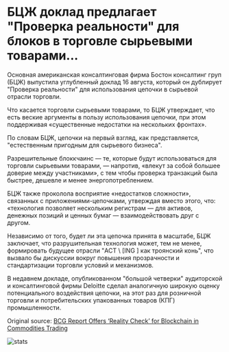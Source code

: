 # БЦЖ доклад предлагает "Проверка реальности" для блоков в торговле сырьевыми товарами...

Основная американская консалтинговая фирма Бостон консалтинг груп (БЦЖ) выпустила углубленный доклад 16 августа, который он дублирует "Проверка реальности" для использования цепочки в сырьевой отрасли торговли.

Что касается торговли сырьевыми товарами, то БЦЖ утверждает, что есть веские аргументы в пользу использования цепочки, при этом поддерживая «существенные недостатки на нескольких фронтах».

По словам БЦЖ, цепочки на первый взгляд, как представляется, "естественным пригодным для сырьевого бизнеса".

Разрешительные блоккчаинс — те, которые будут использоваться для торговли сырьевыми товарами, — напротив, «влекут за собой большее доверие между участниками», с тем чтобы проверка транзакций была быстрее, дешевле и менее энергопотреблением.

БЦЖ также проколола восприятие «недостатков сложности», связанных с приложениями-цепочками, утверждая вместо этого, что: «технология позволяет нескольким регистрам — для активов, денежных позиций и ценных бумаг — взаимодействовать друг с другом.

Независимо от того, будет ли эта цепочка принята в масштабе, БЦЖ заключает, что разрушительная технология может, тем не менее, формировать будущее отрасли "ACT \ [ING \] как троянский конь", что вызвало бы дискуссии вокруг повышения прозрачности и стандартизации торговли условий и механизмов.

В недавнем докладе, опубликованном "большой четверки" аудиторской и консалтинговой фирмы Deloitte сделал аналогичную широкую оценку потенциального воздействия цепочки, на этот раз для розничной торговли и потребительских упакованных товаров (КПГ) промышленности.

Original source: [BCG Report Offers ‘Reality Check’ for Blockchain in Commodities Trading](https://cointelegraph.com/news/bcg-report-offers-reality-check-for-blockchain-in-commodities-trading)

![stats](https://c.statcounter.com/11760860/0/a89fa40b/1/ "stats")